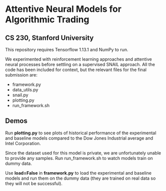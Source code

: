 # Attentive Neural Models for Algorithmic Trading
## CS 230, Stanford University

This repository requires Tensorflow 1.13.1 and NumPy to run.

We experimented with reinforcement learning approaches and attentive neural processes before settling on a supervised SNAIL approach. All the code has been included for context, but the relevant files for the final submission are:

- framework.py
- data_utils.py
- snail.py
- plotting.py
- run_framework.sh

## Demos

Run **plotting.py** to see plots of historical performance of the experimental and baseline models compared to the Dow Jones Industrial average and Intel Corporation.

Since the dataset used for this model is private, we are unfortunately unable to provide any samples. Run run_framework.sh to watch models train on dummy data.

Use **load=False** in **framework.py** to load the experimental and baseline models and run them on the dummy data (they are trained on real data so they will not be successful).
